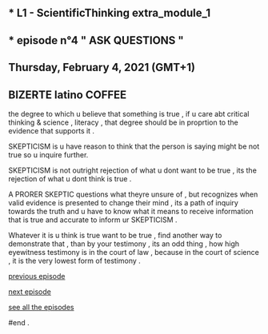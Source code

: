 ## * L1 - ScientificThinking extra_module_1
## * episode n°4 " ASK QUESTIONS "
## Thursday, February 4, 2021 (GMT+1)
## BIZERTE latino COFFEE


the degree to which u believe that something is true , if u care abt critical thinking & science , literacy , that degree should be in proprtion to the evidence that supports it .


SKEPTICISM is u have reason to think that the person is saying might be not true so u inquire further.


SKEPTICISM is not outright rejection of what u dont want to be true , its the rejection of what u dont think is true .


A PRORER SKEPTIC questions what theyre unsure of , but recognizes when valid evidence is presented to change their mind , its a path of inquiry towards the truth and u have to know what it means to receive information that is true and accurate to inform ur SKEPTICISM .


Whatever it is u think is true want to be true , find another way to demonstrate that , than by your testimony , its an odd thing , how high eyewitness testimony is in the court of law , because in the court of science , it is the very lowest form of testimony .


[previous episode](link)


[next episode](link)


[see all the episodes](https://github.com/dhiaka/EM1-ScientificThinking)


#end .
